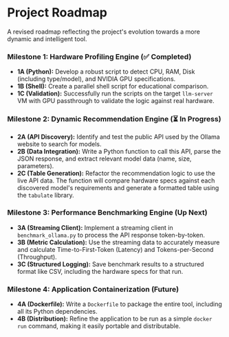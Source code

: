 # Project Roadmap

A revised roadmap reflecting the project's evolution towards a more dynamic and intelligent tool.

### Milestone 1: Hardware Profiling Engine (✅ Completed)
- **1A (Python):** Develop a robust script to detect CPU, RAM, Disk (including type/model), and NVIDIA GPU specifications.
- **1B (Shell):** Create a parallel shell script for educational comparison.
- **1C (Validation):** Successfully run the scripts on the target `llm-server` VM with GPU passthrough to validate the logic against real hardware.

### Milestone 2: Dynamic Recommendation Engine (⏳ In Progress)
- **2A (API Discovery):** Identify and test the public API used by the Ollama website to search for models.
- **2B (Data Integration):** Write a Python function to call this API, parse the JSON response, and extract relevant model data (name, size, parameters).
- **2C (Table Generation):** Refactor the recommendation logic to use the live API data. The function will compare hardware specs against each discovered model's requirements and generate a formatted table using the `tabulate` library.

### Milestone 3: Performance Benchmarking Engine (Up Next)
- **3A (Streaming Client):** Implement a streaming client in `benchmark_ollama.py` to process the API response token-by-token.
- **3B (Metric Calculation):** Use the streaming data to accurately measure and calculate Time-to-First-Token (Latency) and Tokens-per-Second (Throughput).
- **3C (Structured Logging):** Save benchmark results to a structured format like CSV, including the hardware specs for that run.

### Milestone 4: Application Containerization (Future)
- **4A (Dockerfile):** Write a `Dockerfile` to package the entire tool, including all its Python dependencies.
- **4B (Distribution):** Refine the application to be run as a simple `docker run` command, making it easily portable and distributable.
